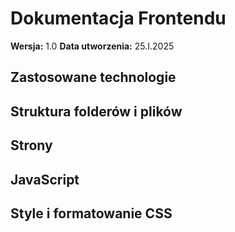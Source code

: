 # Dokumentacja Frontendu

**Wersja:** 1.0
**Data utworzenia:** 25.I.2025

## Zastosowane technologie


## Struktura folderów i plików


## Strony


## JavaScript


## Style i formatowanie CSS
